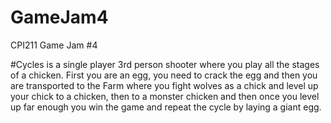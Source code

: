 # GameJam4
CPI211 Game Jam #4

#Cycles is a single player 3rd person shooter where you play all the stages of a chicken. 
First you are an egg, you need to crack the egg and then you are transported to the Farm where you fight wolves as a chick and level up your chick to a chicken, then to a monster chicken and then once you level up far enough you win the game and repeat the cycle by laying a giant egg.
